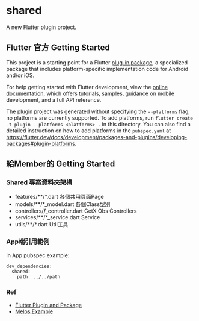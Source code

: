 # shared

A new Flutter plugin project.

## Flutter 官方 Getting Started

This project is a starting point for a Flutter
[plug-in package](https://flutter.dev/developing-packages/),
a specialized package that includes platform-specific implementation code for
Android and/or iOS.

For help getting started with Flutter development, view the
[online documentation](https://flutter.dev/docs), which offers tutorials,
samples, guidance on mobile development, and a full API reference.

The plugin project was generated without specifying the `--platforms` flag, no platforms are currently supported.
To add platforms, run `flutter create -t plugin --platforms <platforms> .` in this directory.
You can also find a detailed instruction on how to add platforms in the `pubspec.yaml` at https://flutter.dev/docs/development/packages-and-plugins/developing-packages#plugin-platforms.

## 給Member的 Getting Started

### Shared 專案資料夾架構
- features/**/*.dart     各個共用頁面Page
- models/**/*_model.dart       各個Class型別
- controllers/**/**_controller.dart   GetX Obs Controllers
- services/**/*_service.dart   Service
- utils/**/*.dart               Util工具

### App端引用範例
in App pubspec example:
```
dev_dependencies:
  shared:
    path: ../../path
```


### Ref
- [Flutter Plugin and Package](https://juejin.cn/post/7041504300933054478)
- [Melos Example](https://github.com/nilsreichardt/codemagic_monorepo_example/blob/main/apps/counter_app/pubspec.yaml)